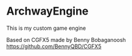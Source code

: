 # ArchwayEngine
This is my custom game engine

Based on CGFX5 made by Benny Bobaganoosh
https://github.com/BennyQBD/CGFX5
